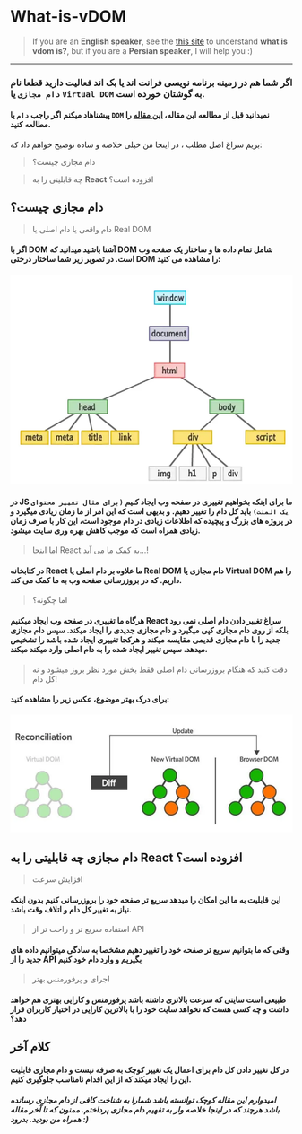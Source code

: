 # What-is-vDOM
> If you are an __English speaker__, see the [this site](https://medium.com/@BharathkumarV/reacts-virtual-dom-17fdcb290a10) to understand **what is vdom is?**, but if you are a __Persian speaker__, I will help you :)
---
### اگر شما هم در زمینه برنامه نویسی __فرانت اند__ یا __بک اند__ فعالیت دارید قطعا نام __`دام مجازی`__ یا  __`Virtual DOM`__ به گوشتان خورده است.
#### پیشناهاد میکنم اگر راجب __`دام`__ یا __`DOM`__ نمیدانید  قبل از مطالعه این مقاله، [این مقاله](https://developer.mozilla.org/en-US/docs/Web/API/Document_Object_Model/Introduction) را مطالعه کنید.

بریم سراغ اصل مطلب ، در اینجا من خیلی خلاصه و ساده توضیح خواهم داد که:
 > دام مجازی چیست؟

 > چه قابلیتی را به __React__ افزوده است؟


## دام مجازی چیست؟
> دام واقعی یا دام اصلی یا Real DOM

#### اگر با __DOM__ آشنا باشید میدانید که __DOM__ شامل تمام داده ها و ساختار یک صفحه وب است. در تصویر زیر شما ساختار درختی __DOM__ را مشاهده می کنید:

![DOM](./img/rDOM.webp)

#### در __JS__ ما برای اینکه بخواهیم تغییری در صفحه وب ایجاد کنیم `(برای مثال تغییر محتوای یک المنت)` باید کل دام را تغییر دهیم. و بدیهی است که این امر از ما زمان زیادی میگیرد و در پروژه های بزرگ و پیچیده که اطلاعات زیادی در دام موجود است، این کار با صرف زمان زیادی همراه است که موجب کاهش بهره وری سایت میشود.
> اما اینجا React به کمک ما می آید...!

#### در کتابخانه React ما علاوه بر دام اصلی یا Real DOM  دام مجازی یا Virtual DOM را هم داریم.  که در بروزرسانی  صفحه وب به ما کمک می کند.
> اما چگونه؟

#### هرگاه ما تغییری در صفحه وب ایجاد میکنیم React سراغ تغییر دادن دام اصلی نمی رود بلکه از روی دام مجازی کپی میگیرد و دام مجازی جدیدی را ایجاد میکند. سپس دام مجازی جدید را با دام مجازی قدیمی مقایسه میکند و هرکجا تغییری ایجاد شده باشد را تشخیص میدهد. سپس تغییر ایجاد شده را به دام اصلی وارد میکند میکند.
> دقت کنید که هنگام بروزرسانی دام اصلی فقط بخش مورد نظر بروز میشود و نه کل دام!

#### برای درک بهتر موضوع، عکس زیر را مشاهده کنید:

![vDOM](./img/vDOM.webp)

## دام مجازی چه قابلیتی را به __React__ افزوده است؟

> افزایش سرعت
#### این قابلیت به ما این امکان را میدهد سریع تر صفحه خود را بروزرسانی کنیم بدون اینکه نیاز به تغییر کل دام و اتلاف وقت باشد.

> استفاده سریع تر و راحت تر از API
#### وقتی که ما بتوانیم سریع تر صفحه خود را تغییر دهیم مشخصا به سادگی میتوانیم داده های جدید را از API بگیریم و وارد دام خود کنیم

> اجرای و پرفورمنس بهتر
#### طبیعی است سایتی که سرعت بالاتری داشته باشد پرفورمنس و کارایی بهتری هم خواهد داشت و چه کسی هست که نخواهد سایت خود را با بالاترین کارایی در اختیار کاربران قرار دهد؟

## کلام آخر

#### در کل تغییر دادن کل دام برای اعمال یک تغییر کوچک به صرفه نیست و دام مجازی قابلیت این را ایجاد میکند که از این اقدام نامناسب جلوگیری کنیم.

##### امیدوارم این مقاله کوچک توانسته باشد شمارا به شناخت کافی از دام مجازی رسانده باشد هرچند که در اینجا خلاصه وار به تفهیم دام مجازی پرداختم. ممنون که تا آخر مقاله همراه من بودید. بدرود :)
